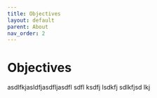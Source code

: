 ```yaml
---
title: Objectives
layout: default
parent: About
nav_order: 2
---
```


# Objectives

asdlfkjasldfjasdfljasdfl sdfl ksdfj lsdkfj sdlkfjsd lkj 

